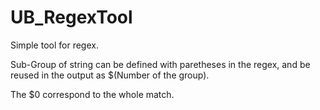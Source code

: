 # UB_RegexTool

Simple tool for regex.

Sub-Group of string can be defined with paretheses in the regex, and be reused in the output as $(Number of the group).

The $0 correspond to the whole match.
